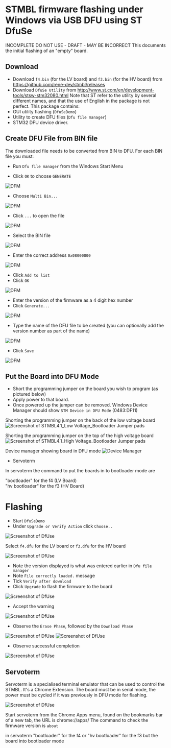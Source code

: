 # STMBL firmware flashing under Windows via USB DFU using ST DfuSe
INCOMPLETE DO NOT USE - DRAFT - MAY BE INCORRECT
This documents the initial flashing of an "empty" board.
## Download
- Download `f4.bin` (for the LV board) and `f3.bin` (for the HV board) from https://github.com/rene-dev/stmbl/releases
- Download `DfuSe Utility` from http://www.st.com/en/development-tools/stsw-stm32080.html 
Note that ST refer to the utility by several different names, and that the use of English in the package is not perfect. This package contains:
- GUI utility flashing (`DfuSeDemo`)
- Utility to create DFU files (`Dfu file manager`)
- STM32 DFU device driver.
## Create DFU File from BIN file
The downloaded file needs to be converted from BIN to DFU. For each BIN file you must:

- Run `Dfu file manager` from the Windows Start Menu

- Click `OK` to choose `GENERATE`

![DFM](screenshots/DFM_Run.png)

- Choose `Multi Bin...`

![DFM](screenshots/DFM_Multi_Bin.png)

- Click `...` to open the file

![DFM](screenshots/DFM_Selection.png)

- Select the BIN file

![DFM](screenshots/DFM_Selection_File.png)

- Enter the correct address `0x08000000`

![DFM](screenshots/DFM_Address.png)

- Click `Add to list`
- Click `OK`

![DFM](screenshots/DFM_Add_to_list.png)

- Enter the version of the firmware as a 4 digit hex number
- Click `Generate...`

![DFM](screenshots/DFM_Version.png)

- Type the name of the DFU file to be created (you can optionally add the version number as part of the name)

![DFM](screenshots/DFM_DFU_File.png)

- Click `Save`

![DFM](screenshots/DFM_Success.png)

## Put the Board into DFU Mode
- Short the programming jumper on the board you wish to program (as pictured below)
- Apply power to that board.
- Once powered up the jumper can be removed. Windows Device Manager should show `STM Device in DFU Mode` (0483:DF11)

Shorting the programming jumper on the back of the low voltage board 
![Screenshot of `STMBL4.1_Low Voltage_Bootloader Jumper pads`](screenshots/STMBL4.1_LV_BL_J.png)	

Shorting the programming jumper on the top of the high voltage board 
![Screenshot of `STMBL4.1_High Voltage_Bootloader Jumper pads`](screenshots/STMBL4.1_HV_BL_J.png)	

Device manager showing board in DFU mode
![Device Manager](screenshots/Board_in_DFU_Mode.png)

- Servoterm

In servoterm the command to put the boards in to  bootloader mode are 

"bootloader" for the f4 (LV Board)  
"hv bootloader" for the f3 (HV Board) 


# Flashing

- Start `DfuSeDemo`
- Under `Upgrade or Verify Action` click `Choose..`  

![Screenshot of `DfUse`](screenshots/DFUSE_Choose.png)

Select `f4.dfu` for the LV board or `f3.dfu` for the HV board

![Screenshot of `DfUse`](screenshots/DFUSE_Choose_File.png)

- Note the version displayed is what was entered earlier in `Dfu file manager`
- Note `File correctly loaded.` message
- Tick `Verify after download`
- Click `Upgrade` to flash the firmware to the board

![Screenshot of `DfUse`](screenshots/DFUSE_Upgrade.png)

- Accept the warning

![Screenshot of `DfUse`](screenshots/DFUSE_Confirm.png)


- Observe the `Erase Phase`, followed by the `Download Phase`

![Screenshot of `DfUse`](screenshots/DFUSE_Erasing.png)
![Screenshot of `DfUse`](screenshots/DFUSE_Downloading.png)

- Observe successful completion

![Screenshot of `DfUse`](screenshots/DFUSE_Success.png)

## Servoterm
Servoterm is a specialised terminal emulator that can be used to control the STMBL. It's a Chrome Extension.
The board must be in serial mode, the power must be cycled if it was previously in DFU mode for flashing.

![Screenshot of `DfUse`](screenshots/Board_in_Serial_Mode_2.png)

Start servoterm from the Chrome Apps menu, found on the bookmarks bar of a new tab, the URL is chrome://apps/
The command to check the firmware version is `about`

in servoterm "bootloader" for the f4 or "hv bootloader" for the f3 but the board into bootloader mode
